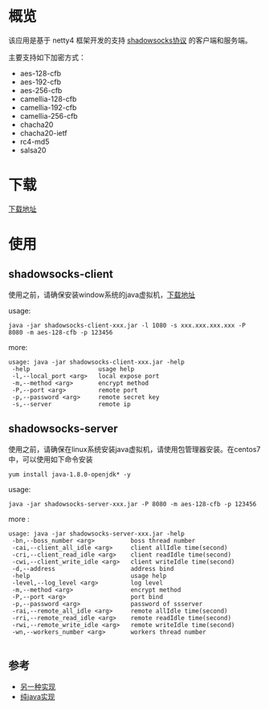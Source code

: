 # 概览

该应用是基于 netty4 框架开发的支持 [shadowsocks协议](https://github.com/lzh06550107/shadowsocks-java/blob/master/%E5%AE%98%E6%96%B9%E5%8D%8F%E8%AE%AE.md) 的客户端和服务端。

主要支持如下加密方式：

- aes-128-cfb
- aes-192-cfb
- aes-256-cfb
- camellia-128-cfb
- camellia-192-cfb
- camellia-256-cfb
- chacha20
- chacha20-ietf
- rc4-md5
- salsa20

# 下载

[下载地址](https://github.com/lzh06550107/shadowsocks-java/releases)

# 使用

## shadowsocks-client

使用之前，请确保安装window系统的java虚拟机，[下载地址](https://www.java.com/zh_CN/download/)

usage:
```
java -jar shadowsocks-client-xxx.jar -l 1080 -s xxx.xxx.xxx.xxx -P 8080 -m aes-128-cfb -p 123456
```

more:

```
usage: java -jar shadowsocks-client-xxx.jar -help
 -help                   usage help
 -l,--local_port <arg>   local expose port
 -m,--method <arg>       encrypt method
 -P,--port <arg>         remote port
 -p,--password <arg>     remote secret key
 -s,--server             remote ip
```



## shadowsocks-server

使用之前，请确保在linux系统安装java虚拟机，请使用包管理器安装。在centos7中，可以使用如下命令安装

```
yum install java-1.8.0-openjdk* -y
```

usage:
```
java -jar shadowsocks-server-xxx.jar -P 8080 -m aes-128-cfb -p 123456
```

more :
```
usage: java -jar shadowsocks-server-xxx.jar -help
 -bn,--boss_number <arg>          boss thread number
 -cai,--client_all_idle <arg>     client allIdle time(second)
 -cri,--client_read_idle <arg>    client readIdle time(second)
 -cwi,--client_write_idle <arg>   client writeIdle time(second)
 -d,--address                     address bind
 -help                            usage help
 -level,--log_level <arg>         log level
 -m,--method <arg>                encrypt method
 -P,--port <arg>                  port bind
 -p,--password <arg>              password of ssserver
 -rai,--remote_all_idle <arg>     remote allIdle time(second)
 -rri,--remote_read_idle <arg>    remote readIdle time(second)
 -rwi,--remote_write_idle <arg>   remote writeIdle time(second)
 -wn,--workers_number <arg>       workers thread number
 
```

## 参考

- [另一种实现](https://github.com/TongxiJi/shadowsocks-java)
- [纯java实现](https://github.com/blakey22/shadowsocks-java)


